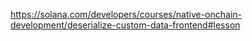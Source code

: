 https://solana.com/developers/courses/native-onchain-development/deserialize-custom-data-frontend#lesson
